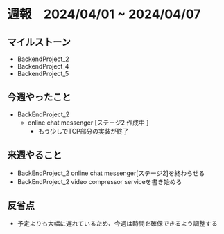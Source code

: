 # 週報　2024/04/01 ~ 2024/04/07

## マイルストーン
- BackendProject_2
- BackendProject_4
- BackendProject_5

## 今週やったこと
- BackEndProject_2
    - online chat messenger [ステージ2 作成中 ]
        - もう少しでTCP部分の実装が終了

## 来週やること
- BackEndProject_2 online chat messenger[ステージ2]を終わらせる
- BackEndProject_2 video compressor serviceを書き始める

## 反省点
- 予定よりも大幅に遅れているため、今週は時間を確保できるよう調整する
